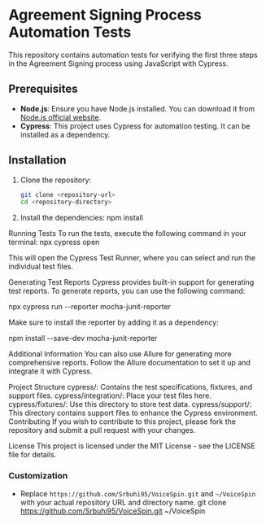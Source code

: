 # Agreement Signing Process Automation Tests

This repository contains automation tests for verifying the first three steps in the Agreement Signing process using JavaScript with Cypress.

## Prerequisites

- **Node.js**: Ensure you have Node.js installed. You can download it from [Node.js official website](https://nodejs.org/).
- **Cypress**: This project uses Cypress for automation testing. It can be installed as a dependency.

## Installation

1. Clone the repository:
   ```bash
   git clone <repository-url>
   cd <repository-directory>
   
2. Install the dependencies:
   npm install
   
Running Tests
To run the tests, execute the following command in your terminal:
npx cypress open

This will open the Cypress Test Runner, where you can select and run the individual test files.

Generating Test Reports
Cypress provides built-in support for generating test reports. To generate reports, you can use the following command:

npx cypress run --reporter mocha-junit-reporter

Make sure to install the reporter by adding it as a dependency:

npm install --save-dev mocha-junit-reporter

Additional Information
You can also use Allure for generating more comprehensive reports. Follow the Allure documentation to set it up and integrate it with Cypress.

Project Structure
cypress/: Contains the test specifications, fixtures, and support files.
cypress/integration/: Place your test files here.
cypress/fixtures/: Use this directory to store test data.
cypress/support/: This directory contains support files to enhance the Cypress environment.
Contributing
If you wish to contribute to this project, please fork the repository and submit a pull request with your changes.

License
This project is licensed under the MIT License - see the LICENSE file for details.

### Customization
- Replace `https://github.com/Srbuhi95/VoiceSpin.git` and `~/VoiceSpin` with your actual repository URL and directory name.
  git clone https://github.com/Srbuhi95/VoiceSpin.git ~/VoiceSpin


